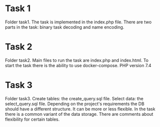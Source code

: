 # Task 1

Folder task1.
The task is implemented in the index.php file.
There are two parts in the task: binary task decoding and name encoding.

# Task 2

Folder task2.
Main files to run the task are index.php and index.html.
To start the task there is the ability to use docker-compose.
PHP version 7.4

# Task 3

Folder task3.
Create tables: the create_query.sql file.
Select data: the select_query.sql file.
Depending on the project's requirements the DB should have a different structure. It can be more or less flexible. In the task there is a common variant of the data storage. There are comments about flexibility for certain tables.
